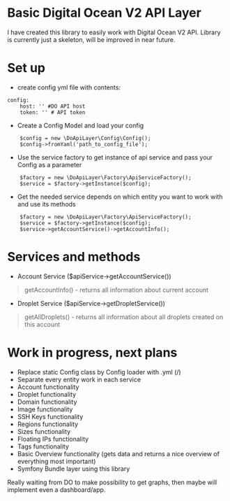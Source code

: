 # Basic Digital Ocean V2 API Layer

I have created this library to easily work with Digital Ocean V2 API.
Library is currently just a skeleton, will be improved in near future.

# Set up

- create config yml file with contents:
```
config:
    host: '' #DO API host
    token: '' # API token
```
- Create a Config Model and load your config
```
    $config = new \DoApiLayer\Config\Config();
    $config->fromYaml('path_to_config_file');
```
- Use the service factory to get instance of api service and pass your Config as a parameter
```
    $factory = new \DoApiLayer\Factory\ApiServiceFactory();
    $service = $factory->getInstance($config);
```
- Get the needed service depends on which entity you want to work with and use its methods
```
    $factory = new \DoApiLayer\Factory\ApiServiceFactory();
    $service = $factory->getInstance($config);
    $service->getAccountService()->getAccountInfo();
```

# Services and methods

- Account Service ($apiService->getAccountService())
> getAccountInfo() - returns all information about current account

- Droplet Service ($apiService->getDropletService())
> getAllDroplets() - returns all information about all droplets created on this account

# Work in progress, next plans

- Replace static Config class by Config loader with .yml (/)
- Separate every entity work in each service
- Account functionality
- Droplet functionality
- Domain functionality
- Image functionality
- SSH Keys functionality
- Regions functionality
- Sizes functionality
- Floating IPs functionality
- Tags functionality
- Basic Overview functionality (gets data and returns a nice overview of everything most important)
- Symfony Bundle layer using this library

Really waiting from DO to make possibility to get graphs, then maybe will implement even a dashboard/app.